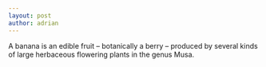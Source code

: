 ```yaml
---
layout: post
author: adrian
---
```

A banana is an edible fruit – botanically a berry – produced by several kinds
of large herbaceous flowering plants in the genus Musa.
